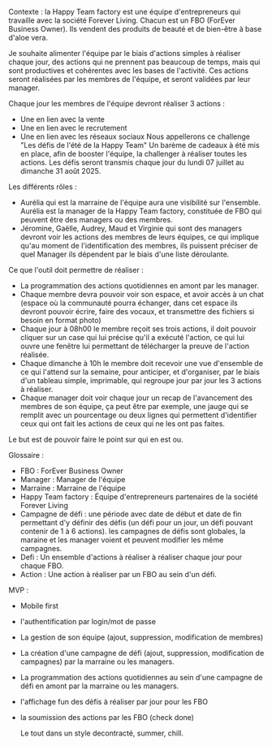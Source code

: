 Contexte :
la Happy Team factory est une équipe d'entrepreneurs qui travaille avec la société Forever Living. Chacun est un FBO (ForEver Business Owner). Ils vendent des produits de beauté et de bien-être à base d'aloe vera.

Je souhaite alimenter l'équipe par le biais d'actions simples à réaliser chaque jour, des actions qui ne prennent pas beaucoup de temps, mais qui sont productives et cohérentes avec les bases de l'activité.
Ces actions seront réalisées par les membres de l'équipe, et seront validées par leur manager.

Chaque jour les membres de l'équipe devront réaliser 3 actions :

- Une en lien avec la vente
- Une en lien avec le recrutement
- Une en lien avec les réseaux sociaux
  Nous appellerons ce challenge "Les défis de l'été de la Happy Team"
  Un barème de cadeaux à été mis en place, afin de booster l'équipe, la challenger à réaliser toutes les actions.
  Les défis seront transmis chaque jour du lundi 07 juillet au dimanche 31 août 2025.

Les différents rôles :

- Aurélia qui est la marraine de l'équipe aura une visibilité sur l'ensemble. Aurélia est la manager de la Happy Team factory, constituée de FBO qui peuvent être des managers ou des membres.
- Jéromine, Gaëlle, Audrey, Maud et Virginie qui sont des managers devront voir les actions des membres de leurs équipes, ce qui implique qu'au moment de l'identification des membres, ils puissent préciser de quel Manager ils dépendent par le biais d'une liste déroulante.

Ce que l'outil doit permettre de réaliser :

- La programmation des actions quotidiennes en amont par les manager.
- Chaque membre devra pouvoir voir son espace, et avoir accès à un chat (espace où la communauté pourra échanger, dans cet espace ils devront pouvoir écrire, faire des vocaux, et transmettre des fichiers si besoin en format photo)
- Chaque jour à 08h00 le membre reçoit ses trois actions, il doit pouvoir cliquer sur un case qui lui précise qu'il a exécuté l'action, ce qui lui ouvre une fenêtre lui permettant de télécharger la preuve de l'action réalisée.
- Chaque dimanche à 10h le membre doit recevoir une vue d'ensemble de ce qui l'attend sur la semaine, pour anticiper, et d'organiser, par le biais d'un tableau simple, imprimable, qui regroupe jour par jour les 3 actions à réaliser.
- Chaque manager doit voir chaque jour un recap de l'avancement des membres de son équipe, ça peut être par exemple, une jauge qui se remplit avec un pourcentage ou deux lignes qui permettent d'identifier ceux qui ont fait les actions de ceux qui ne les ont pas faites.

Le but est de pouvoir faire le point sur qui en est ou.

Glossaire :

- FBO : ForEver Business Owner
- Manager : Manager de l'équipe
- Marraine : Marraine de l'équipe
- Happy Team factory : Équipe d'entrepreneurs partenaires de la société Forever Living
- Campagne de défi : une période avec date de début et date de fin permettant d'y définir des défis (un défi pour un jour, un défi pouvant contenir de 1 à 6 actions). les campagnes de défis sont globales, la maraine et les manager voient et peuvent modifier les même campagnes.
- Defi : Un ensemble d'actions à réaliser à réaliser chaque jour pour chaque FBO.
- Action : Une action à réaliser par un FBO au sein d'un défi.

MVP :

- Mobile first
- l'authentification par login/mot de passe
- La gestion de son équipe (ajout, suppression, modification de membres)
- La création d'une campagne de défi (ajout, suppression, modification de campagnes) par la marraine ou les managers.
- La programmation des actions quotidiennes au sein d'une campagne de défi en amont par la marraine ou les managers.
- l'affichage fun des défis à réaliser par jour pour les FBO
- la soumission des actions par les FBO (check done)

  Le tout dans un style decontracté, summer, chill.
